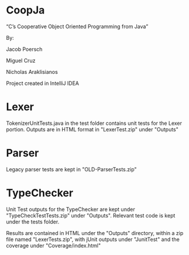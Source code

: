 # CoopJa
“C’s Cooperative Object Oriented Programming from Java”

By:

Jacob Poersch

Miguel Cruz

Nicholas Araklisianos

Project created in IntelliJ IDEA

# Lexer
TokenizerUnitTests.java in the test folder contains unit tests for the Lexer portion. Outputs are in HTML format in "LexerTest.zip" under "Outputs"

# Parser
Legacy parser tests are kept in "OLD-ParserTests.zip"

# TypeChecker
Unit Test outputs for the TypeChecker are kept under "TypeCheckTestTests.zip" under "Outputs". Relevant test code is kept under the tests folder.

Results are contained in HTML under the "Outputs" directory, within a zip file named "LexerTests.zip", with jUnit outputs under "JunitTest" and the coverage under "Coverage/index.html"